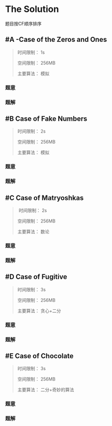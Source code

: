 # The Solution

题目按CF顺序排序


## #A -Case of the Zeros and Ones

> 时间限制：  1s
>
> 空间限制：  256MB
>
> 主要算法：  模拟

### 题意
### 题解


## #B Case of Fake Numbers 

> 时间限制：  2s
>
> 空间限制：  256MB
>
> 主要算法：  模拟

### 题意
### 题解


## #C Case of Matryoshkas

> 时间限制：  2s
>
> 空间限制：  256MB
>
> 主要算法：  数论

### 题意
### 题解


## #D Case of Fugitive

> 时间限制：  3s
>
> 空间限制：  256MB
>
> 主要算法：  贪心+二分

### 题意
### 题解


## #E Case of Chocolate

> 时间限制：  3s
>
> 空间限制：  256MB
>
> 主要算法：  二分+奇妙的算法

### 题意
### 题解
